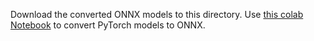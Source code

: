 Download the converted ONNX models to this directory. Use [this colab Notebook](https://colab.research.google.com/github/spmallick/learnopencv/blob/master/Object-Detection-using-YOLOv5-and-OpenCV-DNN-in-CPP-and-Python/Convert_PyTorch_models.ipynb) to convert PyTorch models to ONNX.